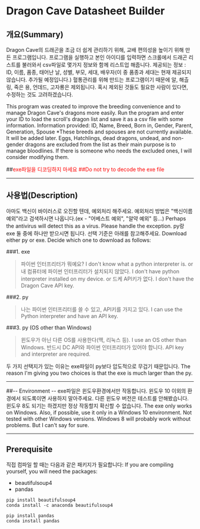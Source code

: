 # Dragon Cave Datasheet Builder

## 개요(Summary)

Dragon Cave의 드래곤을 조금 더 쉽게 관리하기 위해, 교배 편의성을 높이기 위해 만든 프로그램입니다.
프로그램을 실행하고 본인 아이디를 입력하면 스크롤에서 드래곤 리스트를 불러와서 csv파일로 몇가지 정보와 함께 리스트업 해줍니다.
제공되는 정보 : ID, 이름, 품종, 태어난 날, 성별, 부모, 세대, 배우자(이 중 품종과 세대는 현재 제공되지 않습니다. 추가될 예정입니다.)
혈통관리를 위해 만드는 프로그램이기 때문에 알, 해츨링, 죽은 용, 언데드, 고자룡은 제외됩니다.
혹시 제외된 것들도 필요한 사람이 있다면, 수정하는 것도 고려하겠습니다.

This program was created to improve the breeding convenience and to manage Dragon Cave's dragons more easily.
Run the program and enter your ID to load the scroll's dragon list and save it as a csv file with some information.
Information provided: ID, Name, Breed, Born in, Gender, Parent, Generation, Spouse
*These breeds and spouses are not currently available. It will be added later.
Eggs, Hatchlings, dead dragons, undead, and non-gender dragons are excluded from the list as their main purpose is to manage bloodlines.
If there is someone who needs the excluded ones, I will consider modifying them.

##<span style="color:red">exe파일을 디코딩하지 마세요
##<span style="color:red">Do not try to decode the exe file

***

## 사용법(Description)
아마도 백신이 바이러스로 오진할 텐데, 예외처리 해주세요. 예외처리 방법은 "백신이름 예외"라고 검색하시면 나옵니다.(ex - "어베스트 예외", "알약 예외" 등...)
Perhaps the antivirus will detect this as a virus. Please handle the exception.
py랑 exe 둘 중에 하나만 받으시면 됩니다. 선택 기준은 아래를 참고해주세요.
Download either py or exe. Decide which one to download as follows:

###1. exe
>파이썬 인터프리터가 뭐예요?
>I don't know what a python interpreter is.
or
>내 컴퓨터에 파이썬 인터프리터가 설치되지 않았다.
>I don't have python interpreter installed on my device.
or
>드케 API키가 없다.
>I don't have the Dragon Cave API key.

###2. py
>나는 파이썬 인터프리터를 쓸 수 있고, API키를 가지고 있다.
>I can use the Python interpreter and have an API key.

###3. py (OS other than Windows)
>윈도우가 아닌 다른 OS를 사용한다(맥, 리눅스 등).
>I use an OS other than Windows.
반드시 DC API와 파이썬 인터프리터가 있어야 합니다.
API key and interpreter are required.

두 가지 선택지가 있는 이유는 exe파일이 py보다 압도적으로 무겁기 때문입니다.
The reason I'm giving you two choices is that the exe is much larger than the py.
***

##\-- Environment --
exe파일은 윈도우환경에서만 작동합니다.
윈도우 10 이외의 환경에서 되도록이면 사용하지 말아주세요. 다른 윈도우 버전은 테스트를 안해봤습니다.
윈도우 8도 되기는 하겠지만 정상 작동할지 확신할 수 없습니다.
The exe only works on Windows.
Also, if possible, use it only in a Windows 10 environment. Not tested with other Windows versions.
Windows 8 will probably work without problems. But I can't say for sure.

***

## Prerequisite 
직접 컴파일 할 때는 다음과 같은 패키지가 필요합니다:
If you are compiling yourself, you will need the packages:
* beautifulsoup4
* pandas
```
pip install beautifulsoup4
conda install -c anaconda beautifulsoup4
```
```
pip install pandas
conda install pandas
```
